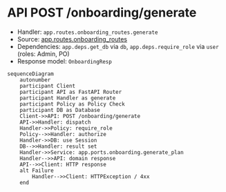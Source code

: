 # API POST /onboarding/generate

- Handler: `app.routes.onboarding_routes.generate`
- Source: [app.routes.onboarding_routes](../Src/backend/app/routes/onboarding_routes.py#L18)
- Dependencies: `app.deps.get_db` via `db`, `app.deps.require_role` via `user` (roles: Admin, PO)
- Response model: `OnboardingResp`

```mermaid
sequenceDiagram
    autonumber
    participant Client
    participant API as FastAPI Router
    participant Handler as generate
    participant Policy as Policy Check
    participant DB as Database
    Client->>API: POST /onboarding/generate
    API->>Handler: dispatch
    Handler->>Policy: require_role
    Policy-->>Handler: authorize
    Handler->>DB: use Session
    DB-->>Handler: result set
    Handler->>Service: app.ports.onboarding.generate_plan
    Handler-->>API: domain response
    API-->>Client: HTTP response
    alt Failure
        Handler-->>Client: HTTPException / 4xx
    end
```